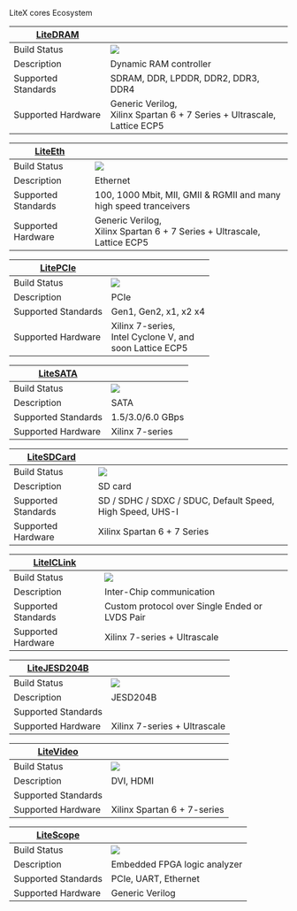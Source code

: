 LiteX cores Ecosystem

| **[LiteDRAM](http://github.com/enjoy-digital/litedram)** | |
| ----------------------|-------------------------------------------------------------------------------|
| Build Status          | ![](https://travis-ci.com/enjoy-digital/litedram.svg?branch=master)           |
| Description           | Dynamic RAM controller                                                        |
| Supported Standards   | SDRAM, DDR, LPDDR, DDR2, DDR3, DDR4                                           |
| Supported Hardware    | Generic Verilog,<br>Xilinx Spartan 6 + 7 Series + Ultrascale,<br>Lattice ECP5 |

| **[LiteEth](http://github.com/enjoy-digital/liteeth)** | |
| ----------------------|-------------------------------------------------------------------------------|
| Build Status          | ![](https://travis-ci.com/enjoy-digital/liteeth.svg?branch=master)             |
| Description           | Ethernet                                                                      |
| Supported Standards   | 100, 1000 Mbit, MII, GMII & RGMII and many high speed tranceivers             |
| Supported Hardware    | Generic Verilog,<br>Xilinx Spartan 6 + 7 Series + Ultrascale,<br>Lattice ECP5 |

| **[LitePCIe](http://github.com/enjoy-digital/litepcie)** | |
| ----------------------|-------------------------------------------------------------------------------|
| Build Status          | ![](https://travis-ci.com/enjoy-digital/litepcie.svg?branch=master)           |
| Description           | PCIe                                                                          |
| Supported Standards   | Gen1, Gen2, x1, x2 x4                                                         |
| Supported Hardware    | Xilinx 7-series,<br>Intel Cyclone V, and<br>soon Lattice ECP5                 |

| **[LiteSATA](http://github.com/enjoy-digital/litesata)** | |
| ----------------------|-------------------------------------------------------------------------------|
| Build Status          | ![](https://travis-ci.com/enjoy-digital/litesata.svg?branch=master)           |
| Description           | SATA                                                                          |
| Supported Standards   | 1.5/3.0/6.0 GBps                                                              |
| Supported Hardware    | Xilinx 7-series                                                               |

| **[LiteSDCard](http://github.com/enjoy-digital/litesdcard)** | |
| ----------------------|-------------------------------------------------------------------------------|
| Build Status          | ![](https://travis-ci.org/enjoy-digital/litesdcard.svg?branch=master)         |
| Description           | SD card                                                                       |
| Supported Standards   | SD / SDHC / SDXC / SDUC, Default Speed, High Speed, UHS-I                     |
| Supported Hardware    | Xilinx Spartan 6 + 7 Series                                                   |

| **[LiteICLink](http://github.com/enjoy-digital/liteiclink)** | |
| ----------------------|-------------------------------------------------------------------------------|
| Build Status          | ![](https://travis-ci.com/enjoy-digital/liteiclink.svg?branch=master)         |
| Description           | Inter-Chip communication                                                      |
| Supported Standards   | Custom protocol over Single Ended or LVDS Pair                                |
| Supported Hardware    | Xilinx 7-series + Ultrascale                                                  |

| **[LiteJESD204B](http://github.com/enjoy-digital/litejesd204b)** | |
| ----------------------|-------------------------------------------------------------------------------|
| Build Status          | ![](https://travis-ci.com/enjoy-digital/litejesd204b.svg?branch=master)       |
| Description           | JESD204B                                                                      |
| Supported Standards   |                                                                               |
| Supported Hardware    | Xilinx 7-series + Ultrascale                                                  |

| **[LiteVideo](http://github.com/enjoy-digital/litevideo)** | |
| ----------------------|-------------------------------------------------------------------------------|
| Build Status          | ![](https://travis-ci.com/enjoy-digital/litevideo.svg?branch=master)          |
| Description           | DVI, HDMI                                                                     |
| Supported Standards   |                                                                               |
| Supported Hardware    | Xilinx Spartan 6 + 7-series                                                   |

| **[LiteScope](http://github.com/enjoy-digital/litescope)** | |
| ----------------------|-------------------------------------------------------------------------------|
| Build Status          | ![](https://travis-ci.com/enjoy-digital/litescope.svg?branch=master)          |
| Description           | Embedded FPGA logic analyzer                                                  |
| Supported Standards   | PCIe, UART, Ethernet                                                          |
| Supported Hardware    | Generic Verilog                                                               |

